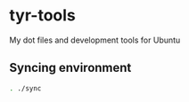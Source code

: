 # tyr-tools

My dot files and development tools for Ubuntu

## Syncing environment

```bash
. ./sync
```
